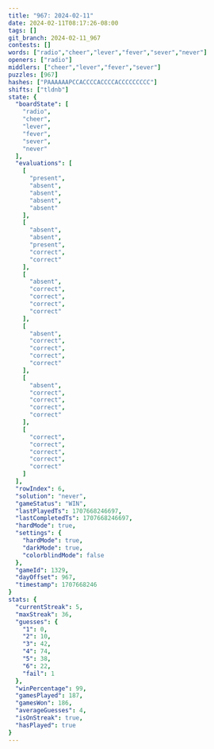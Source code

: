 ```yaml
---
title: "967: 2024-02-11"
date: 2024-02-11T08:17:26-08:00
tags: []
git_branch: 2024-02-11_967
contests: []
words: ["radio","cheer","lever","fever","sever","never"]
openers: ["radio"]
middlers: ["cheer","lever","fever","sever"]
puzzles: [967]
hashes: ["PAAAAAAPCCACCCCACCCCACCCCCCCCC"]
shifts: ["tldnb"]
state: {
  "boardState": [
    "radio",
    "cheer",
    "lever",
    "fever",
    "sever",
    "never"
  ],
  "evaluations": [
    [
      "present",
      "absent",
      "absent",
      "absent",
      "absent"
    ],
    [
      "absent",
      "absent",
      "present",
      "correct",
      "correct"
    ],
    [
      "absent",
      "correct",
      "correct",
      "correct",
      "correct"
    ],
    [
      "absent",
      "correct",
      "correct",
      "correct",
      "correct"
    ],
    [
      "absent",
      "correct",
      "correct",
      "correct",
      "correct"
    ],
    [
      "correct",
      "correct",
      "correct",
      "correct",
      "correct"
    ]
  ],
  "rowIndex": 6,
  "solution": "never",
  "gameStatus": "WIN",
  "lastPlayedTs": 1707668246697,
  "lastCompletedTs": 1707668246697,
  "hardMode": true,
  "settings": {
    "hardMode": true,
    "darkMode": true,
    "colorblindMode": false
  },
  "gameId": 1329,
  "dayOffset": 967,
  "timestamp": 1707668246
}
stats: {
  "currentStreak": 5,
  "maxStreak": 36,
  "guesses": {
    "1": 0,
    "2": 10,
    "3": 42,
    "4": 74,
    "5": 38,
    "6": 22,
    "fail": 1
  },
  "winPercentage": 99,
  "gamesPlayed": 187,
  "gamesWon": 186,
  "averageGuesses": 4,
  "isOnStreak": true,
  "hasPlayed": true
}
---
```

<!-- more -->
